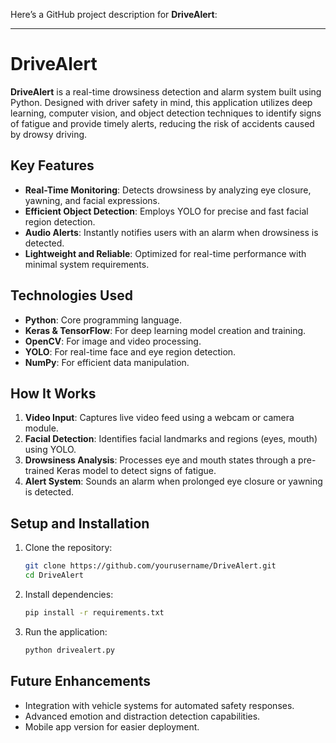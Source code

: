 Here’s a GitHub project description for **DriveAlert**:  

---

# **DriveAlert**  
**DriveAlert** is a real-time drowsiness detection and alarm system built using Python. Designed with driver safety in mind, this application utilizes deep learning, computer vision, and object detection techniques to identify signs of fatigue and provide timely alerts, reducing the risk of accidents caused by drowsy driving.  

## **Key Features**  
- **Real-Time Monitoring**: Detects drowsiness by analyzing eye closure, yawning, and facial expressions.  
- **Efficient Object Detection**: Employs YOLO for precise and fast facial region detection.  
- **Audio Alerts**: Instantly notifies users with an alarm when drowsiness is detected.  
- **Lightweight and Reliable**: Optimized for real-time performance with minimal system requirements.  

## **Technologies Used**  
- **Python**: Core programming language.  
- **Keras & TensorFlow**: For deep learning model creation and training.  
- **OpenCV**: For image and video processing.  
- **YOLO**: For real-time face and eye region detection.  
- **NumPy**: For efficient data manipulation.  

## **How It Works**  
1. **Video Input**: Captures live video feed using a webcam or camera module.  
2. **Facial Detection**: Identifies facial landmarks and regions (eyes, mouth) using YOLO.  
3. **Drowsiness Analysis**: Processes eye and mouth states through a pre-trained Keras model to detect signs of fatigue.  
4. **Alert System**: Sounds an alarm when prolonged eye closure or yawning is detected.  



## **Setup and Installation**  
1. Clone the repository:  
   ```bash  
   git clone https://github.com/yourusername/DriveAlert.git  
   cd DriveAlert  
   ```  
2. Install dependencies:  
   ```bash  
   pip install -r requirements.txt  
   ```  
3. Run the application:  
   ```bash  
   python drivealert.py  
   ```  


## **Future Enhancements**  
- Integration with vehicle systems for automated safety responses.  
- Advanced emotion and distraction detection capabilities.  
- Mobile app version for easier deployment.  

